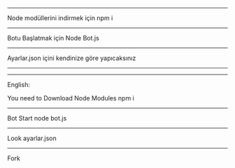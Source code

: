 _____________________
Node modüllerini indirmek için 
npm i
_____________________

Botu Başlatmak için
Node Bot.js
_____________________




Ayarlar.json içini kendinize göre yapıcaksınız

__________________________________________________________________

_____________________

English:

You need to Download Node Modules
npm i
_____________________

Bot Start
node bot.js
_____________________
Look ayarlar.json
_____________________

Fork
